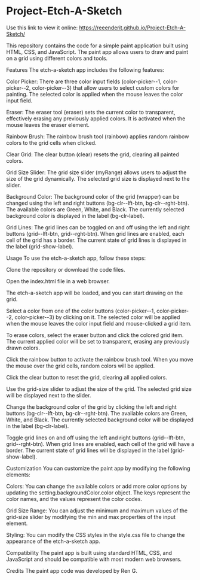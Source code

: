 # Project-Etch-A-Sketch

Use this link to view it online:
https://reeenderit.github.io/Project-Etch-A-Sketch/

This repository contains the code for a simple paint application built using HTML, CSS, and JavaScript. The paint app allows users to draw and paint on a grid using different colors and tools.

Features
The etch-a-sketch app includes the following features:

Color Picker: There are three color input fields (color-picker--1, color-picker--2, color-picker--3) that allow users to select custom colors for painting. The selected color is applied when the mouse leaves the color input field.

Eraser: The eraser tool (eraser) sets the current color to transparent, effectively erasing any previously applied colors. It is activated when the mouse leaves the eraser element.

Rainbow Brush: The rainbow brush tool (rainbow) applies random rainbow colors to the grid cells when clicked.

Clear Grid: The clear button (clear) resets the grid, clearing all painted colors.

Grid Size Slider: The grid size slider (myRange) allows users to adjust the size of the grid dynamically. The selected grid size is displayed next to the slider.

Background Color: The background color of the grid (wrapper) can be changed using the left and right buttons (bg-clr--lft-btn, bg-clr--rght-btn). The available colors are Green, White, and Black. The currently selected background color is displayed in the label (bg-clr-label).

Grid Lines: The grid lines can be toggled on and off using the left and right buttons (grid--lft-btn, grid--rght-btn). When grid lines are enabled, each cell of the grid has a border. The current state of grid lines is displayed in the label (grid-show-label).

Usage
To use the etch-a-sketch app, follow these steps:

Clone the repository or download the code files.

Open the index.html file in a web browser.

The etch-a-sketch app will be loaded, and you can start drawing on the grid.

Select a color from one of the color buttons (color-picker--1, color-picker--2, color-picker--3) by clicking on it. The selected color will be applied when the mouse leaves the color input field and mouse-clicked a grid item.

To erase colors, select the eraser button and click the colored grid item. The current applied color will be set to transparent, erasing any previously drawn colors.

Click the rainbow button to activate the rainbow brush tool. When you move the mouse over the grid cells, random colors will be applied.

Click the clear button to reset the grid, clearing all applied colors.

Use the grid-size slider to adjust the size of the grid. The selected grid size will be displayed next to the slider.

Change the background color of the grid by clicking the left and right buttons (bg-clr--lft-btn, bg-clr--rght-btn). The available colors are Green, White, and Black. The currently selected background color will be displayed in the label (bg-clr-label).

Toggle grid lines on and off using the left and right buttons (grid--lft-btn, grid--rght-btn). When grid lines are enabled, each cell of the grid will have a border. The current state of grid lines will be displayed in the label (grid-show-label).

Customization
You can customize the paint app by modifying the following elements:

Colors: You can change the available colors or add more color options by updating the setting.backgroundColor.color object. The keys represent the color names, and the values represent the color codes.

Grid Size Range: You can adjust the minimum and maximum values of the grid-size slider by modifying the min and max properties of the input element.

Styling: You can modify the CSS styles in the style.css file to change the appearance of the etch-a-sketch app.

Compatibility
The paint app is built using standard HTML, CSS, and JavaScript and should be compatible with most modern web browsers.

Credits
The paint app code was developed by Ren G.
